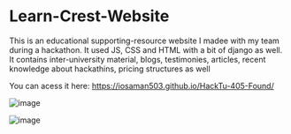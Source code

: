 # Learn-Crest-Website

This is an educational supporting-resource website I madee with my team during a hackathon. It used JS, CSS and HTML with a bit of django as well. It contains inter-university material, blogs, testimonies, articles, recent knowledge about hackathins, pricing structures as well

You can acess it here: https://iosaman503.github.io/HackTu-405-Found/

![image](https://github.com/Prayag-Chawla/Learn-Crest-Website/assets/92213377/aab729f7-20a7-4402-a02b-03ccb85094d8)

![image](https://github.com/Prayag-Chawla/Learn-Crest-Website/assets/92213377/94f91f13-f3f5-4702-b362-c046e77f161a)
